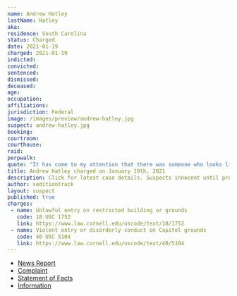 ```yaml
---
name: Andrew Hatley
lastName: Hatley
aka:
residence: South Carolina
status: Charged
date: 2021-01-19
charged: 2021-01-19
indicted:
convicted: 
sentenced: 
dismissed: 
deceased:
age:
occupation:
affiliations:
jurisdiction: Federal
image: /images/preview/andrew-hatley.jpg
suspect: andrew-hatley.jpg
booking:
courtroom:
courthouse:
raid:
perpwalk:
quote: "It has come to my attention that there was someone who looks like me at the Capitol."
title: Andrew Hatley charged on January 19th, 2021
description: Click for latest case details. Suspects innocent until proven guilty.
author: seditiontrack
layout: suspect
published: true
charges:
 - name: Unlawful entry on restricted building or grounds
   code: 18 USC 1752
   link: https://www.law.cornell.edu/uscode/text/18/1752
 - name: Violent entry or disorderly conduct on Capitol grounds
   code: 40 USC 5104
   link: https://www.law.cornell.edu/uscode/text/40/5104
---
```

- [News Report](https://abcnews4.com/news/local/fbi-sc-man-suspected-of-attending-capitol-protest-taking-picture-with-calhoun-statue)
- [Complaint](https://www.justice.gov/file/1360781/download)
- [Statement of Facts](https://www.justice.gov/opa/page/file/1360781/download)
- [Information](https://www.justice.gov/usao-dc/case-multi-defendant/file/1377736/download)
